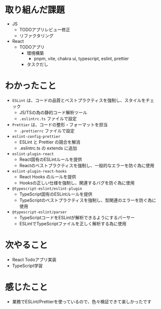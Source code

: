 # 取り組んだ課題

- JS
    - TODOアプリレビュー修正
    - リファクタリング 
- React
    - TODOアプリ
        - 環境構築
            - pnpm, vite, chakra ui, typescript, eslint, prettier
        - タスクだし

# わかったこと

- `ESLint` は、コードの品質とベストプラクティスを強制し、スタイルをチェック
    - JS/TSの為の静的コード解析ツール
    - `.eslintrc.ts` ファイルで設定
- `Prettier` は、コードの整形・フォーマットを担当
    - `.prettierrc` ファイルで設定
- `eslint-config-prettier`
    - ESLint と Prettier の競合を解消
    - .eslintrc.ts の extends に追加
- `eslint-plugin-react`
    - React固有のESLintルールを提供
    - Reactのベストプラクティスを強制し、一般的なエラーを防ぐ為に使用
- `eslint-plugin-react-hooks`
    - React Hooks のルールを提供
    - Hooksの正しい仕様を強制し、関連するバグを防ぐ為に使用
- `@typescript-eslint/eslint-plugin`
    - TypeScript固有のESLintルールを提供
    - TypeScriptのベストプラクティスを強制し、型関連のエラーを防ぐ為に使用
- `@typescript-eslint/parser`
    - TypeScriptコードをESLintが解析できるようにするパーサー
    - ESLintでTypeScriptファイルを正しく解析する為に使用

# 次やること

- React Todoアプリ実装
- TypeScript学習

# 感じたこと

- 業務でESLint/Prettierを使っているので、色々検証できて楽しかったです